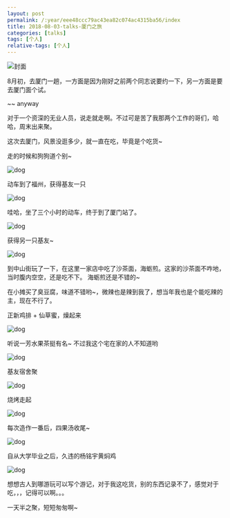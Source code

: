 ```yaml
---
layout: post
permalink: /:year/eee48ccc79ac43ea82c074ac4315ba56/index
title: 2018-08-03-talks-厦门之旅
categories: [talks]
tags: [个人]
relative-tags: [个人]
---
```



![封面](https://gitee.com/linxingyang/at-2020-10-02-image/raw/master/image/T-talks/image/2018/2018-08-03/03.jpg)



8月初，去厦门一趟，一方面是因为刚好之前两个同志说要约一下，另一方面是要去厦门面个试。

~~ anyway


对于一个资深的无业人员，说走就走啊。不过可是苦了我那两个工作的哥们，哈哈，周末出来聚。



这次去厦门，风景没逛多少，就一直在吃，毕竟是个吃货~



走的时候和狗狗道个别~

![dog](https://gitee.com/linxingyang/at-2020-10-02-image/raw/master/image/T-talks/image/2018/2018-08-03/04.jpg)


动车到了福州，获得基友一只

![dog](https://gitee.com/linxingyang/at-2020-10-02-image/raw/master/image/T-talks/image/2018/2018-08-03/05.jpg)


哇哈，坐了三个小时的动车，终于到了厦门站了。

![dog](https://gitee.com/linxingyang/at-2020-10-02-image/raw/master/image/T-talks/image/2018/2018-08-03/06.jpg)


获得另一只基友~

![dog](https://gitee.com/linxingyang/at-2020-10-02-image/raw/master/image/T-talks/image/2018/2018-08-03/07.jpg)




到中山街玩了一下，在这里一家店中吃了沙茶面，海蛎煎。这家的沙茶面不咋地，当时腹内空空，还是吃不下。
海蛎煎还是不错的~


在小摊买了臭豆腐，味道不错哟~，微辣也是辣到我了，想当年我也是个能吃辣的主，现在不行了。


正新鸡排 + 仙草蜜，燥起来

![dog](https://gitee.com/linxingyang/at-2020-10-02-image/raw/master/image/T-talks/image/2018/2018-08-03/08.jpg)


听说一芳水果茶挺有名~ 不过我这个宅在家的人不知道哟

![dog](https://gitee.com/linxingyang/at-2020-10-02-image/raw/master/image/T-talks/image/2018/2018-08-03/09.jpg)


基友宿舍聚

![dog](https://gitee.com/linxingyang/at-2020-10-02-image/raw/master/image/T-talks/image/2018/2018-08-03/11.jpg)


烧烤走起

![dog](https://gitee.com/linxingyang/at-2020-10-02-image/raw/master/image/T-talks/image/2018/2018-08-03/12.jpg)


每次造作一番后，四果汤收尾~

![dog](https://gitee.com/linxingyang/at-2020-10-02-image/raw/master/image/T-talks/image/2018/2018-08-03/10.jpg)



自从大学毕业之后，久违的杨铭宇黄焖鸡

![dog](https://gitee.com/linxingyang/at-2020-10-02-image/raw/master/image/T-talks/image/2018/2018-08-03/13.jpg)



想想古人到哪游玩可以写个游记，对于我这吃货，别的东西记录不了，感觉对于吃，，，记得可以啊。。。


一天半之聚，短短匆匆啊~





































